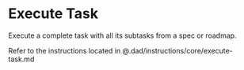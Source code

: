 # Execute Task

Execute a complete task with all its subtasks from a spec or roadmap.

Refer to the instructions located in @.dad/instructions/core/execute-task.md
